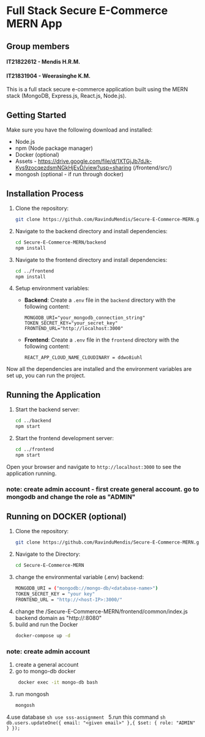 # Full Stack Secure E-Commerce MERN App

## Group members
#### IT21822612 - Mendis H.R.M.
#### IT21831904 - Weerasinghe K.M.

This is a full stack secure e-commerce application built using the MERN stack (MongoDB, Express.js, React.js, Node.js).

## Getting Started

Make sure you have the following download and installed:

- Node.js
- npm (Node package manager)
- Docker (optional)
- Assets - https://drive.google.com/file/d/1XTGjJb7dJk-Kys9zocqezdsmNGkHjEvD/view?usp=sharing (/frontend/src/)
- mongosh (optional - if run through docker)

## Installation Process

1. Clone the repository:
    ```sh
    git clone https://github.com/RavinduMendis/Secure-E-Commerce-MERN.git
    ```
2. Navigate to the backend directory and install dependencies:
    ```sh
    cd Secure-E-Commerce-MERN/backend
    npm install
    ```
3. Navigate to the frontend directory and install dependencies:
    ```sh
    cd ../frontend
    npm install
    ```

4. Setup environment variables:

    - **Backend**: Create a `.env` file in the `backend` directory with the following content:
        ```plaintext
        MONGODB_URI="your_mongodb_connection_string"
        TOKEN_SECRET_KEY="your_secret_key"
        FRONTEND_URL="http://localhost:3000"
        ```

    - **Frontend**: Create a `.env` file in the `frontend` directory with the following content:
        ```plaintext
        REACT_APP_CLOUD_NAME_CLOUDINARY = ddwo8iuhl
        ```

Now all the dependencies are installed and the environment variables are set up, you can run the project.

## Running the Application

1. Start the backend server:
    ```sh
    cd ../backend
    npm start
    ```
2. Start the frontend development server:
    ```sh
    cd ../frontend
    npm start
    ```

Open your browser and navigate to `http://localhost:3000` to see the application running.

### note: create admin account - first create general account. go to mongodb and change the role as "ADMIN"

## Running on DOCKER (optional)
1. Clone the repository:
    ```sh
    git clone https://github.com/RavinduMendis/Secure-E-Commerce-MERN.git
    ```
2. Navigate to the Directory:
    ```sh
    cd Secure-E-Commerce-MERN
    ```
3. change the environmental variable (.env) backend:
    ```sh
    MONGODB_URI = ("mongodb://mongo-db/<database-name>")
    TOKEN_SECRET_KEY = "your key"
    FRONTEND_URL = "http://<host-IP>:3000/"
    ```
4. change the /Secure-E-Commerce-MERN/frontend/common/index.js backend domain as "http://<host-IP>:8080"
5. build and run the Docker
    ```sh
    docker-compose up -d 
    ```
### note: create admin account
1. create a general account
2. go to mongo-db docker
   ```sh
    docker exec -it mongo-db bash
    ```
3. run mongosh
    ```sh
    mongosh
    ```
4.use database
     ```sh
    use sss-assignment
    ```
5.run this command
     ```sh
    db.users.updateOne({ email: "<given email>" },{ $set: { role: "ADMIN" } });
    ```


